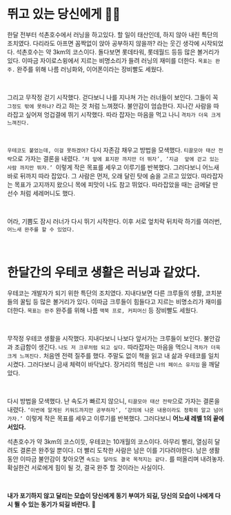 # 뛰고 있는 당신에게 🏃‍♀️

한달 전부터 석촌호수에서 러닝을 하고있다. 할 일이 태산인데, 하지 않아 내린 특단의 조치였다. 다리라도 아프면 꼼짝없이 앉아 공부하지 않을까? 라는 웃긴 생각에 시작되었다. 
석촌호수는 약 3km의 코스이다. 돌다보면 롯데타워, 롯데월드 등등 많은 볼거리가 있다.  이따금 자이로스윙에서 지르는 비명소리가 들려 러닝의 재미를 더한다. 
`목표는 완주.` 완주를 위해 나름 러닝화와, 이어폰이라는 장비빨도 세웠다.

<br>

그리고 무작정 걷기 시작했다.
걷다보니 나를 지나쳐 가는 러너들이 보인다. 그들이 꼭  `그정도 밖에 못하냐?` 라고 하는 것 처럼 느껴졌다.
불안감이 엄습한다. 지나간 사람을 따라잡고 싶어져 엉겁결에 뛰기 시작했다.  따라 잡자는 마음을 먹고 나니  `격차가 더욱 크게 느껴진다.`

<br>

`우테코도 붙었는데, 이걸 못하겠어?` 다시 자존감 채우고 방법을 모색했다. `티끌모아 태산 전략`으로 가자는 결론을 내렸다. 
`‘저 앞에 표지판 까지만 더 뛰자’, ‘지금  앞에 걷고 있는 사람 까지만 뛰자.’ `이렇게 작은 목표를 세우고 이루기를 반복했다. 
그러다보니 어느새 바로 뒤까지 따라 잡았다. 그 사람은  먼저, 오래 달린 탓에 숨을 고르고 있었다. 
따라잡자는 목표가 고지까지 왔으니 목에 피맛이 나도 참고 뛰었다.  따라잡았을 때는 금메달 딴 선수 처럼 세레머니도 했다.

<br>

어라, 기쁨도 잠시 러너가 다시 뛰기 시작한다. 이후 서로 엎치락 뒤치락 하기를 여러번, `어느새 완주를 할 수 있었다.`

<br>

# 한달간의 우테코 생활은 러닝과 같았다.

우테코는 개발자가 되기 위한 특단의 조치였다. 지내다보면 다른 크루들의 생활, 코치분들의 꿀팁 등 많은 볼거리가 있다. 
이따금 크루들이 힘들다고 지르는 비명소리가 재미를 더한다. `목표는 완주` 완주를 위해 나름 `맥북 프로, 커피머신` 등 장비빨도 세웠다.

<br>

무작정 우테코 생활을 시작했다. 지내다보니 나보다 앞서가는 크루들이 보인다. 불안감과 조급함이 생긴다. 
`나도 저 크루처럼 되고 싶다.` 따라잡자는 마음을 먹으니 `격차가 더욱 크게 느껴진다.` 처음엔 전력 질주를 했다. 주말도 없이 책을 읽고 내 삶과 우테코를 일치시켰다. 
그러다보니 금새 체력이 바닥났다. 장거리의 핵심은 `나의 페이스 유지임` 을 깨달았다. 


<br>

다시 방법을 모색했다. 난 속도가 빠르지 않으니, `티끌모아 태산 전략`으로 가자는 결론을 내렸다. 
`‘이번에 알게된 키워드까지만 공부하자’, ‘강의에 나온 내용이라도 정확히 알고 넘어가자.’ `이렇게 작은 목표를 세우고 이루기를 반복했다. 
그러다보니 **어느새 레벨 1의 끝에 서있다.**

석촌호수가 약 3km의 코스이듯, 우테코는 10개월의 코스이다. 아무리 빨리, 열심히 달려도 결론은 완주일 뿐이다. 더 빨리 도착한 사람은 남은 이를 기다려야한다.
남은 생활동안 이따금 불안감이 찾아오면 `속도는 달라도 결국 목적지는 같다.` 를 떠올리며 내려놓자. 확실한건 서로에게 힘이 될 것, 결국 완주 할 것이라는 사실이다.

<br>

**내가 포기하지 않고 달리는 모습이 당신에게 동기 부여가 되길, 당신의 모습이 나에게 다시 뛸 수 있는 동기가 되길 바란다.** 🤝


